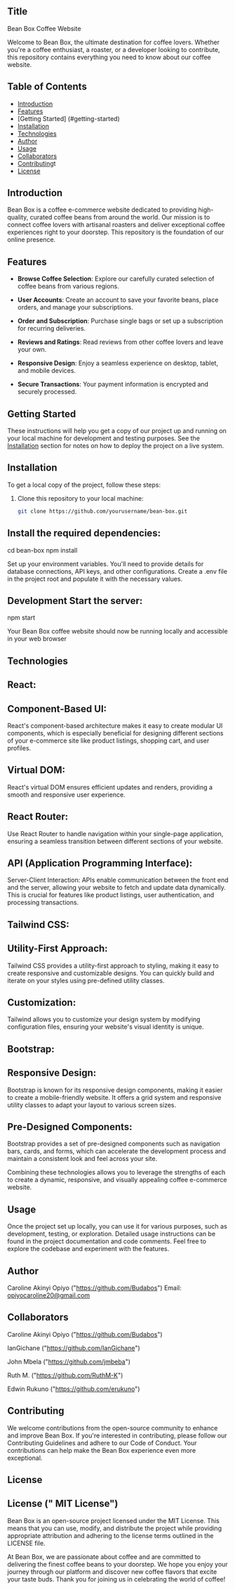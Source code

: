 ## Title
 Bean Box Coffee Website


Welcome to Bean Box, the ultimate destination for coffee lovers. Whether you're a coffee enthusiast, a roaster, or a developer looking to contribute, this repository contains everything you need to know about our coffee website.

## Table of Contents

- [Introduction](#introduction)
- [Features](#features)
- [Getting Started] (#getting-started)
- [Installation](#installation)
- [Technologies](#Technologies)
- [Author](#author)
- [Usage](#usage)
- [Collaborators](#Collaborators)
- [Contributing](#contributing)t
- [License](#license)

## Introduction

Bean Box is a coffee e-commerce website dedicated to providing high-quality, curated coffee beans from around the world. Our mission is to connect coffee lovers with artisanal roasters and deliver exceptional coffee experiences right to your doorstep. This repository is the foundation of our online presence.

## Features

- **Browse Coffee Selection**: 
Explore our carefully curated selection of coffee beans from various regions.

- **User Accounts**: 
Create an account to save your favorite beans, place orders, and manage your subscriptions.

- **Order and Subscription**:
 Purchase single bags or set up a subscription for recurring deliveries.

- **Reviews and Ratings**: 
Read reviews from other coffee lovers and leave your own.

- **Responsive Design**: 
Enjoy a seamless experience on desktop, tablet, and mobile devices.

- **Secure Transactions**:
 Your payment information is encrypted and securely processed.

## Getting Started

These instructions will help you get a copy of our project up and running on your local machine for development and testing purposes. See the [Installation](#installation) section for notes on how to deploy the project on a live system.

## Installation

To get a local copy of the project, follow these steps:

1. Clone this repository to your local machine:

   ```bash
   git clone https://github.com/yourusername/bean-box.git


##	Install the required dependencies:
cd bean-box 
npm install

Set up your environment variables. You'll need to provide details for database connections, API keys, and other configurations. Create a .env file in the project root and populate it with the necessary values.

## Development Start the server:
npm start 

Your Bean Box coffee website should now be running locally and accessible in your web browser

## Technologies

## React:
## Component-Based UI:
 React's component-based architecture makes it easy to create modular UI components, which is especially beneficial for designing different sections of your e-commerce site like product listings, shopping cart, and user profiles.

## Virtual DOM: 
React's virtual DOM ensures efficient updates and renders, providing a smooth and responsive user experience.

## React Router: 
Use React Router to handle navigation within your single-page application, ensuring a seamless transition between different sections of your website.

## API (Application Programming Interface):
Server-Client Interaction: APIs enable communication between the front end and the server, allowing your website to fetch and update data dynamically. This is crucial for features like product listings, user authentication, and processing transactions.

## Tailwind CSS:
## Utility-First Approach:
 Tailwind CSS provides a utility-first approach to styling, making it easy to create responsive and customizable designs. You can quickly build and iterate on your styles using pre-defined utility classes.

## Customization: 
Tailwind allows you to customize your design system by modifying configuration files, ensuring your website's visual identity is unique.

## Bootstrap:
## Responsive Design: 
Bootstrap is known for its responsive design components, making it easier to create a mobile-friendly website. It offers a grid system and responsive utility classes to adapt your layout to various screen sizes.

## Pre-Designed Components: 
Bootstrap provides a set of pre-designed components such as navigation bars, cards, and forms, which can accelerate the development process and maintain a consistent look and feel across your site.

Combining these technologies allows you to leverage the strengths of each to create a dynamic, responsive, and visually appealing coffee e-commerce website. 



## Usage

Once  the project set up locally, you can use it for various purposes, such as development, testing, or exploration. Detailed usage instructions can be found in the project documentation and code comments. Feel free to explore the codebase and experiment with the features.

## Author
Caroline Akinyi Opiyo ("https://github.com/Budabos") Email: opiyocaroline20@gmail.com

## Collaborators
Caroline Akinyi Opiyo ("https://github.com/Budabos")

IanGichane ("https://github.com/IanGichane")

John Mbela ("https://github.com/jmbeba")

Ruth M. ("https://github.com/RuthM-K")

Edwin Rukuno ("https://github.com/erukuno")



## Contributing

We welcome contributions from the open-source community to enhance and improve Bean Box. If you're interested in contributing, please follow our Contributing Guidelines and adhere to our Code of Conduct. Your contributions can help make the Bean Box experience even more exceptional.

## License
## License (" MIT License")
Bean Box is an open-source project licensed under the MIT License. This means that you can use, modify, and distribute the project while providing appropriate attribution and adhering to the license terms outlined in the LICENSE file.



At Bean Box, we are passionate about coffee and are committed to delivering the finest coffee beans to your doorstep. We hope you enjoy your journey through our platform and discover new coffee flavors that excite your taste buds. Thank you for joining us in celebrating the world of coffee! 






